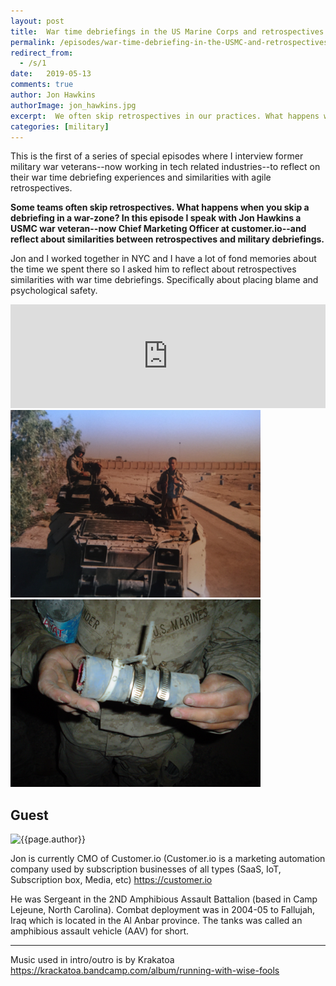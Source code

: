 ```yaml
---
layout: post
title:  War time debriefings in the US Marine Corps and retrospectives
permalink: /episodes/war-time-debriefing-in-the-USMC-and-retrospectives
redirect_from: 
  - /s/1
date:   2019-05-13
comments: true
author: Jon Hawkins
authorImage: jon_hawkins.jpg
excerpt:  We often skip retrospectives in our practices. What happens when you skip a debriefing in a war-zone? In this episode we interview a USMC war veteran and reflect about similarities between retrospectives and military debriefings.
categories: [military]
---
```


This is the first of a series of special episodes where I interview former military war veterans--now working in tech related industries--to reflect on their war time debriefing experiences and similarities with agile retrospectives.

**Some teams often skip retrospectives. What happens when you skip a debriefing in a war-zone? In this episode I speak with Jon Hawkins a USMC war veteran--now Chief Marketing Officer at customer.io--and reflect about similarities between retrospectives and military debriefings.**

Jon and I worked together in NYC and I have a lot of fond memories about the time we spent there so I asked him to reflect about retrospectives similarities with war time debriefings. Specifically about placing blame and psychological safety.

<iframe width="100%" height="166" scrolling="no" frameborder="no" allow="autoplay" src="https://w.soundcloud.com/player/?url=https%3A//api.soundcloud.com/tracks/620342352%3Fsecret_token%3Ds-EWQ8K&color=%23ff5500&auto_play=false&hide_related=false&show_comments=true&show_user=true&show_reposts=false&show_teaser=true"></iframe>

<img class="regular" width="400px" src="/assets/jon_hawkins_driver.jpg" alt="Jon deployed">

<img class="regular" width="400px" src="/assets/jon_hawkins_jurry_rigged_coolant_collar.jpg" alt="The jurry rigged collant collar">

## Guest

<img width="200px" src="/assets/{{page.authorImage}}" alt="{{page.author}}">

Jon is currently CMO of Customer.io (Customer.io is a marketing automation company used by subscription businesses of all types (SaaS, IoT, Subscription box, Media, etc) https://customer.io

He was Sergeant in the 2ND Amphibious Assault Battalion (based in Camp Lejeune, North Carolina). Combat deployment was in 2004-05 to Fallujah, Iraq which is located in the Al Anbar province. The tanks was called an amphibious assault vehicle (AAV) for short. 

---

Music used in intro/outro is by Krakatoa https://krackatoa.bandcamp.com/album/running-with-wise-fools